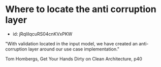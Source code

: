 # Where to locate the anti corruption layer
* id: jRqliIqcuRS04cnKVxPKW

"With validation located in the input model, we have created an anti-corruption layer around our use case implementation."

Tom Hombergs, Get Your Hands Dirty on Clean Architecture, p40